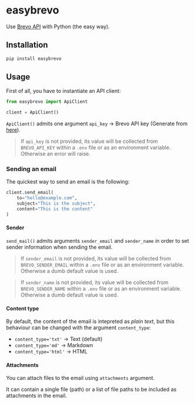 # easybrevo

Use [Brevo API](https://developers.brevo.com/reference/) with Python (the easy way).

## Installation

```bash
pip install easybrevo
```

## Usage

First of all, you have to instantiate an API client:

```python
from easybrevo import ApiClient

client = ApiClient()
```

`ApiClient()` admits one argument `api_key` → Brevo API key (Generate from [here](https://developers.brevo.com/docs/getting-started#using-your-api-key-to-authenticate)).

> If `api_key` is not provided, its value will be collected from `BREVO_API_KEY` within a `.env` file or as an environment variable. Otherwise an error will raise.

### Sending an email

The quickest way to send an email is the following:

```python
client.send_email(
    to="hello@example.com",
    subject="This is the subject",
    content="This is the content"
)
```

#### Sender

`send_mail()` admits arguments `sender_email` and `sender_name` in order to set sender information when sending the email.

> If `sender_email` is not provided, its value will be collected from `BREVO_SENDER_EMAIL` within a `.env` file or as an environment variable. Otherwise a dumb default value is used.

> If `sender_name` is not provided, its value will be collected from `BREVO_SENDER_NAME` within a `.env` file or as an environment variable. Otherwise a dumb default value is used.

#### Content type

By default, the content of the email is intepreted as _plain text_, but this behaviour can be changed with the argument `content_type`:

- `content_type='txt'` → Text (default)
- `content_type='md'` → Markdown
- `content_type='html'` → HTML

#### Attachments

You can attach files to the email using `attachments` argument.

It can contain a single file (path) or a list of file paths to be included as attachments in the email.
